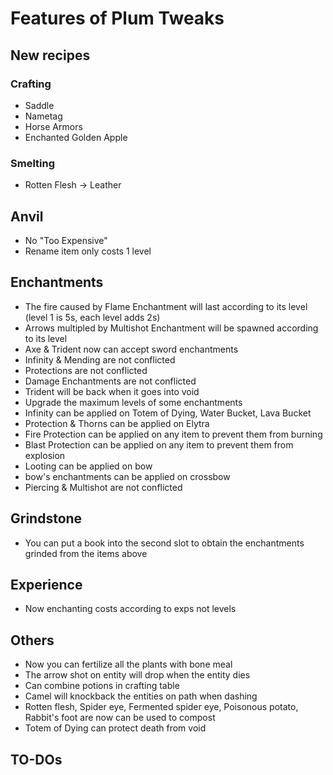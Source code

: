 # Features of Plum Tweaks
## New recipes
### Crafting
- Saddle
- Nametag
- Horse Armors
- Enchanted Golden Apple
### Smelting
- Rotten Flesh -> Leather
## Anvil
- No "Too Expensive"
- Rename item only costs 1 level
## Enchantments
- The fire caused by Flame Enchantment will last according to its level (level 1 is 5s, each level adds 2s)
- Arrows multipled by Multishot Enchantment will be spawned according to its level
- Axe & Trident now can accept sword enchantments
- Infinity & Mending are not conflicted
- Protections are not conflicted
- Damage Enchantments are not conflicted
- Trident will be back when it goes into void
- Upgrade the maximum levels of some enchantments
- Infinity can be applied on Totem of Dying, Water Bucket, Lava Bucket
- Protection & Thorns can be applied on Elytra
- Fire Protection can be applied on any item to prevent them from burning
- Blast Protection can be applied on any item to prevent them from explosion
- Looting can be applied on bow
- bow's enchantments can be applied on crossbow
- Piercing & Multishot are not conflicted
## Grindstone
- You can put a book into the second slot to obtain the enchantments grinded from the items above
## Experience
- Now enchanting costs according to exps not levels
## Others
- Now you can fertilize all the plants with bone meal
- The arrow shot on entity will drop when the entity dies
- Can combine potions in crafting table
- Camel will knockback the entities on path when dashing
- Rotten flesh, Spider eye, Fermented spider eye, Poisonous potato, Rabbit's foot are now can be used to compost
- Totem of Dying can protect death from void

## TO-DOs